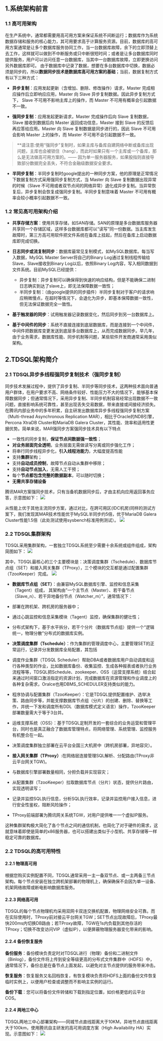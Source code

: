 ## 1.系统架构前言
### 1.1 高可用架构
在生产系统中，通常都需要用高可用方案来保证系统不间断运行；数据库作为系统数据存储和服务的核心能力，其可用要求高于计算服务资源。目前，数据库的高可用方案通常是让多个数据库服务协同工作，当一台数据库故障，余下的立即顶替上去工作，这样就可以做到不中断服务或只中断很短时间；或者是让多台数据库同时提供服务，用户可以访问任意一台数据库，当其中一台数据库故障，立即更换访问另外数据库即可。
由于数据库中记录了数据，想要在多台数据库中切换，数据必须是同步的，所以**数据同步技术是数据库高可用方案的基础**；当前，数据复制方式有以下三种方式：

- **异步复制**：应用发起更新（含增加、删除、修改操作）请求，Master 完成相应操作后立即响应应用，Master 向 Slave 异步复制数据。因此异步复制方式下， Slave 不可用不影响主库上的操作，而 Master 不可用有概率会引起数据不一致。


- **强同步复制**：应用发起更新请求，Master 完成操作后向 Slave 复制数据，Slave 接收到数据后向 Master 返回成功信息，Master 接到 Slave 的反馈后再应答给应用。Master 向 Slave 复制数据是同步进行的，因此 Slave 不可用会影响 Master 上的操作，而 Master 不可用不会引起数据不一致。
>**请注意:使用“强同步”复制时，如果主库与备库自建网络中断或备库出现问题，主库也会被锁住（hang），而此时如果只有一个主库或一个备库，那么是无法做高可用方案的。—— 因为单一服务器服务，如果股指则直接导致部分数据完全丢失，不符合金融级数据安全要求。

- **半同步复制**：半同步复制时google提出的一种同步方案，他的原理是正常情况下数据复制方式采用强同步复制方式，当 Master 向 Slave 复制数据出现异常的时候（Slave 不可用或者双节点间的网络异常）退化成异步复制。当异常恢复后，异步复制会恢复成强同步复制。半同步复制意味着 Master 不可用有概率会较小概率引起数据不一致。

### 1.2 常见高可用架构介绍
- **共享存储方案**：使用共享存储，如SAN存储。SAN的原理是多台数据库服务器共享同一个存储区域，这样多台数据库都可以“读写”同一份数据。当主库发生故障时，第三方高可用软件把文件系统在备库上挂起，然后在备库上启动数据库即完成切换。


- **日志同步或流复制同步**：数据库最常见复制模式，如MySQL数据库。每当写入数据，MySQL Master Server将自己的Binary Log通过复制线程传输给Slave，Slave接收到Binary Log以后，依照Binary Log内容，写入相同数据到文件系统。目前MySQL已经提供：
  - 异步复制：异步复制可以确保得到快速的响应结构，但是不能确保二进制日志确实到达了slave上，即无法保障数据一致性；
  - 半同步复制：（由google提供的同步插件）半同步复制对于客户的请求响应稍微慢点，在超时等情况下，会退化为异步，即基本保障数据一致性，但无法保证数据完全一致性。


- **基于触发器的同步**：试用触发器记录数据变化，然后同步到另一台数据库上。


- **基于中间件的同步**：系统不直接连接到底层数据库，而是连接到一个中间件，中间件把数据库变更发送到底层多台数据库上，从而完成数据同步。早几年，由于业务需求，数据库性能、同步机制等问题，某些软件开发商通常采用类似架构。



## 2.TDSQL架构简介
### 2.1	TDSQL异步多线程强同步复制技术（强同步复制）
同步技术发展过程中，提供了异步复制、半同步等同步技术，这两种技术面向普通用户群体，在用户要求不高、网络条件较好、性能压力不大的情况下，能够基本保障数据同步；但通常情况下，采用异步复制、半同步机制容易经常出现数据不一致问题，直接影响系统可靠性，甚至出现丢失交易数据，带来直接或间接经济损失。
在腾讯内部业务中的多年积累，自主研发出数据库异步多线程强同步复制方案（Multi-thread Asynchronous Replication MAR），相比于Oracle的NDB引擎，Percona XtraDB Cluster和MariaDB Galera Cluster，其性能、效率和适用性更据优势。简单来说，MAR强同步方案强同步技术具有以下特点

-	一致性的同步复制，**保证节点间数据强一致性**；
-	**对业务层面完全透明**，业务层面无需做读写分离或同步强化工作； 
-	将串行同步线程异步化，**引入线程池能力**，大幅度提高性能
-	支持**集群**架构；
-	支持**自动成员控制**，故障节点自动从集群中移除；
-	支持**自动节点加入**，无需人工干预；
-	每个**节点都包含完整的数据副本**，可以随时切换；
-	**无需共享存储设备**

腾讯MAR方案强同步技术，只有当备机数据同步后，才由主机向应用返回事务应答，示意图如下：
![](http://imgcache.tce.fsphere.cn/static/mccdn.qcloud.com/static/img/aee81e2ae246bd8e08d83f37132d7684/image.png)

从性能上优于其他主流同步方案，通过对比，在跨可用区(IDC机房)同样的测试方案下，我们发现其MAR技术性能优于MySQL半同步约5倍，优于MariaDB Galera Cluster性能1.5倍（此处测试使用sysbench标准用例测试）。
![](http://imgcache.tce.fsphere.cn/static/mccdn.qcloud.com/static/img/60b6e6b80ccccad6692f9d68d93d7a51/image.png)

### 2.2 TDSQL集群架构
TDSQL采用集群架构，一套独立TDSQL系统至少需要十余系统或组件组成，架构简图如下：
![](http://imgcache.tce.fsphere.cn/static/mccdn.qcloud.com/img56834007cd44f.png)


其中，TDSQL最核心的三个主要模块是：决策调度集群（Tschedule）、数据库节点组（SET）和接入网关集群（TProxy），三个模块的交互都是通过配置集群（TzooKeeper）完成。
![](http://imgcache.tce.fsphere.cn/static/mccdn.qcloud.com/img5683403e58125.png)


- **数据库节点组（SET）**：由兼容MySQL数据库引擎、监控和信息采集（Tagent）组成， 其架构由”一个主节点（Master）、若干备节点（Slave_n）、若干异地备份节点（Watcher_m）”，通常情况下：
 -  部署在跨机架、跨机房的服务器中；
 -  通过心跳监控和信息采集模块（Tagent）监控，确保集群的健壮性；
 -  分布式架构下，基于水平拆分，若干个分片（数据库节点组）提供一个“逻辑统一，物理分散”分布式的数据库实例。

- **决策调度集群（Tschedule）**：作为集群的管理调度中心，主要管理SET的正常运行，记录并分发数据库全局配置，其包括
 -  调度作业集群（TDSQL Scheduler）帮助DBA或者数据库用户自动调度和运行各种类型的作业，比如数据库备份、收集监控、生成各种报表或者执行业务流程等等，TDSQL把Schedule、zookeeper、OSS（运营支撑系统）结合起来通过时间窗口激活指定的资源计划，完成数据库在资源管理和作业调度上的各种复杂需求，Oralce也用DBMS_SCHEDULER支持类似的能力。
 -  程序协调与配置集群（TzooKeeper）：它是TDSQL提供配置维护、选举决策、路由同步等，并能支撑数据库节点组（分片）的创建、删除、替换等工作，并统一下发和调度所有DDL（数据库模式定义语言）操作，TzooKeeper部署数量需大于等于3台并。
 -  运维支撑系统（OSS）：基于TDSQL定制开发的一套综合的业务运营和管理平台，同时也是真正融合了数据库管理特点，将网络管理、系统管理、监控服务有机整合在一起。
 -  决策调度集群独立部署在云平台全国三大机房中（跨机房部署，异地容灾）。

-  **接入网关集群（TProxy）**:在网络层连接管理SQL解析、分配路由(TProxy非云平台网关TGW)。
 - 与数据库引擎部署数量相同，分担负载并实现容灾；
 - 从配置集群（TzooKeeper）拉取数据库节点（分片）状态，提供分片路由，实现透明读写；
 - 记录并监控SQL执行信息，分析SQL执行效率，记录并监控用户接入信息，进行安全性鉴权，阻断风险操作；
 - TProxy前端部署为腾讯网关系统TGW，对用户提供唯一一个虚拟IP服务。

这种集群架构极大简化了各个节点之间的通信机制，也简化了对于硬件的需求，这就意味着即使是简单的x86服务器，也可以搭建出类似于小型机、共享存储等一样稳定可靠的数据库。

### 2.2 TDSQL的高可用特性
#### 2.2.1 物理高可用
根据您购买实例配置不同，TDSQL通常采用一主一备双节点、或一主两备三节点架构。每个节点安装在独立跨机架部署的物理机上，确保确保不会因为单一设备、机架网络故障或断电影响数据库服务。

#### 2.2.3 网络高可用
TDSQL的每个节点物理机均采用双网卡双连交换机配置，物理网络安全可靠。而在实际使用时，TProxy前对接云平台网关TGW；SET节点出现故障后，TProxy最快200ms内切换DB路由；若TProxy故障，TGW在1s内负载到其他存活的TProxy；切换不改变访问VIP（虚拟IP），以便屏蔽物理服务器变化带来的影响。

#### 2.2.4 备份恢复服务
**备份服务**：备份模块负责定时对TDSQL进行（物理）备份和二进制文件（Binlog），备份文件将上传到安全等级更高的分布式文件集群中（HDFS）中，通常情况下，备份总是在备节点上面发起，以避免对主节点提供的服务带来冲击。

**恢复服务**：恢复服务又名回档恢复，有恢复模块负责将HDFS上面的备份文件恢复临时实例上，以便用户检查或调整而不影响主实例的运行。

**备份下载**：您可以将备份文件转储和下载到指定位置，如价格更低的云平台COS。

#### 2.2.4 两地三中心

TDSQL两地三中心部署架构——同城节点直线距离大于10KM，异地节点直线距离大于100km，使用腾讯自主研发的高可用调度方案（High Availability HA）实现。示意图如下：
![](http://imgcache.tce.fsphere.cn/static/mccdn.qcloud.com/img56834737b4b73.png)
